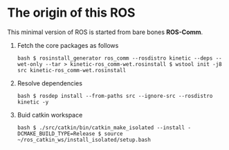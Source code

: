 # The origin of this ROS
This minimal version of ROS is started from bare bones **ROS-Comm**.

1. Fetch the core packages as follows

   `bash
   $ rosinstall_generator ros_comm --rosdistro kinetic --deps --wet-only --tar > kinetic-ros_comm-wet.rosinstall
   $ wstool init -j8 src kinetic-ros_comm-wet.rosinstall
	`

1. Resolve dependencies

   `bash
   $ rosdep install --from-paths src --ignore-src --rosdistro kinetic -y
	`

1. Buid catkin workspace

   `bash
   $ ./src/catkin/bin/catkin_make_isolated --install -DCMAKE_BUILD_TYPE=Release
   $ source ~/ros_catkin_ws/install_isolated/setup.bash
	`
